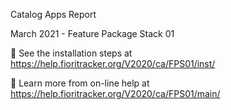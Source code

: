 Catalog Apps Report

March 2021 - Feature Package Stack 01

🚛 See the installation steps at https://help.fioritracker.org/V2020/ca/FPS01/inst/

📘 Learn more from on-line help at https://help.fioritracker.org/V2020/ca/FPS01/main/
